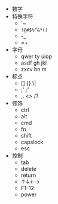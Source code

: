 - 数字
- 特殊字符
    - \`~
    - `!@#$%^&*()`
    - -_
    - =+
- 字母
    - qwer ty uiop
    - asdf gh jkl
    - zxcv bn m
- 标点
    - [] {} \\|
    - ;' :"
    - ,. <> /?
- 修饰
    - ctrl
    - alt
    - cmd
    - fn
    - shift
    - capslock
    - esc
- 控制
    - tab
    - delete
    - return
    - ↑↓←→
    - F1-12
    - power